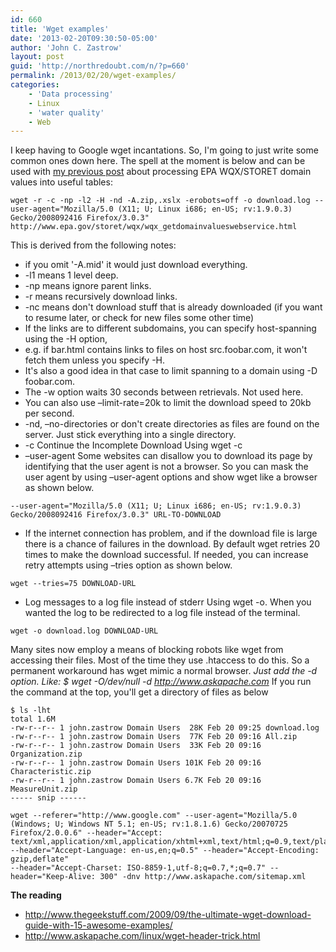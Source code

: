 ```yaml
---
id: 660
title: 'Wget examples'
date: '2013-02-20T09:30:50-05:00'
author: 'John C. Zastrow'
layout: post
guid: 'http://northredoubt.com/n/?p=660'
permalink: /2013/02/20/wget-examples/
categories:
    - 'Data processing'
    - Linux
    - 'water quality'
    - Web
---
```


I keep having to Google wget incantations. So, I'm going to just write some common ones down here. The spell at the moment is below and can be used with [my previous post](https://johnzastrow.github.io/2013/02/19/importing-epa-wqx-domains-into-mysql-tables/ "Importing EPA WQX Domains into MySQL Tables") about processing EPA WQX/STORET domain values into useful tables:

```
wget -r -c -np -l2 -H -nd -A.zip,.xslx -erobots=off -o download.log --user-agent="Mozilla/5.0 (X11; U; Linux i686; en-US; rv:1.9.0.3) Gecko/2008092416 Firefox/3.0.3" http://www.epa.gov/storet/wqx/wqx_getdomainvalueswebservice.html
```

This is derived from the following notes:

- if you omit '-A.mid' it would just download everything.
- -l1 means 1 level deep.
- -np means ignore parent links.
- -r means recursively download links.
- -nc means don't download stuff that is already downloaded (if you want to resume later, or check for new files some other time)
- If the links are to different subdomains, you can specify host-spanning using the -H option,
- e.g. if bar.html contains links to files on host src.foobar.com, it won't fetch them unless you specify -H.
- It's also a good idea in that case to limit spanning to a domain using -D foobar.com.
- The -w option waits 30 seconds between retrievals. Not used here.
- You can also use –limit-rate=20k to limit the download speed to 20kb per second.
- -nd, –no-directories or don't create directories as files are found on the server. Just stick everything into a single directory.
- -c Continue the Incomplete Download Using wget -c
- –user-agent Some websites can disallow you to download its page by identifying that the user agent is not a browser. So you can mask the user agent by using –user-agent options and show wget like a browser as shown below.

```
--user-agent="Mozilla/5.0 (X11; U; Linux i686; en-US; rv:1.9.0.3) Gecko/2008092416 Firefox/3.0.3" URL-TO-DOWNLOAD
```

- If the internet connection has problem, and if the download file is large there is a chance of failures in the download. By default wget retries 20 times to make the download successful. If needed, you can increase retry attempts using –tries option as shown below.

```
wget --tries=75 DOWNLOAD-URL
```

- Log messages to a log file instead of stderr Using wget -o. When you wanted the log to be redirected to a log file instead of the terminal.

```
wget -o download.log DOWNLOAD-URL
```

Many sites now employ a means of blocking robots like wget from accessing their files. Most of the time they use .htaccess to do this. So a permanent workaround has wget mimic a normal browser. *Just add the -d option. Like: $ wget -O/dev/null -d http://www.askapache.com* If you run the command at the top, you'll get a directory of files as below

```
$ ls -lht
total 1.6M
-rw-r--r-- 1 john.zastrow Domain Users  28K Feb 20 09:25 download.log
-rw-r--r-- 1 john.zastrow Domain Users  77K Feb 20 09:16 All.zip
-rw-r--r-- 1 john.zastrow Domain Users  33K Feb 20 09:16 Organization.zip
-rw-r--r-- 1 john.zastrow Domain Users 101K Feb 20 09:16 Characteristic.zip
-rw-r--r-- 1 john.zastrow Domain Users 6.7K Feb 20 09:16 MeasureUnit.zip
----- snip ------
```

```
wget --referer="http://www.google.com" --user-agent="Mozilla/5.0 (Windows; U; Windows NT 5.1; en-US; rv:1.8.1.6) Gecko/20070725 Firefox/2.0.0.6" --header="Accept:
text/xml,application/xml,application/xhtml+xml,text/html;q=0.9,text/plain;q=0.8,image/png,*/*;q=0.5" --header="Accept-Language: en-us,en;q=0.5" --header="Accept-Encoding: gzip,deflate"
--header="Accept-Charset: ISO-8859-1,utf-8;q=0.7,*;q=0.7" --header="Keep-Alive: 300" -dnv http://www.askapache.com/sitemap.xml
```

**The reading**

- http://www.thegeekstuff.com/2009/09/the-ultimate-wget-download-guide-with-15-awesome-examples/
- http://www.askapache.com/linux/wget-header-trick.html